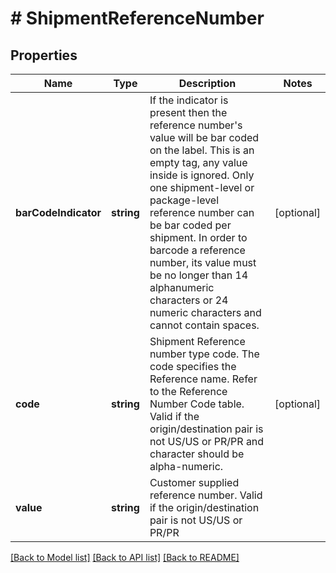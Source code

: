 # # ShipmentReferenceNumber

## Properties

Name | Type | Description | Notes
------------ | ------------- | ------------- | -------------
**barCodeIndicator** | **string** | If the indicator is present then the reference number&#39;s value will be bar coded on the label.  This is an empty tag, any value inside is ignored. Only one shipment-level or package-level reference number can be bar coded per shipment. In order to barcode a reference number, its value must be no longer than 14 alphanumeric characters or 24 numeric characters and cannot contain spaces. | [optional]
**code** | **string** | Shipment Reference number type code. The code specifies the Reference name. Refer to the Reference Number Code table.  Valid if the origin/destination pair is not US/US or PR/PR and character should be alpha-numeric. | [optional]
**value** | **string** | Customer supplied reference number.  Valid if the origin/destination pair is not US/US or PR/PR |

[[Back to Model list]](../../README.md#models) [[Back to API list]](../../README.md#endpoints) [[Back to README]](../../README.md)
